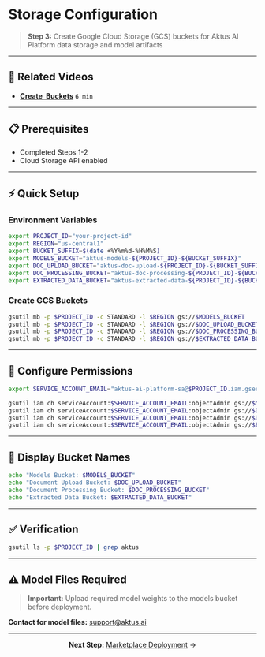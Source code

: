 # Storage Configuration
> **Step 3:** Create Google Cloud Storage (GCS) buckets for Aktus AI Platform data storage and model artifacts

---

## 🎥 Related Videos
- **[Create_Buckets](https://drive.google.com/file/d/194XKRYR4rNB7rdlhfhMxtLPWRdEgJKd1/view?usp=sharing)** `6 min`

---

## 📋 Prerequisites

- Completed Steps 1-2
- Cloud Storage API enabled

---

## ⚡ Quick Setup

### Environment Variables
```bash
export PROJECT_ID="your-project-id"
export REGION="us-central1"
export BUCKET_SUFFIX=$(date +%Y%m%d-%H%M%S)
export MODELS_BUCKET="aktus-models-${PROJECT_ID}-${BUCKET_SUFFIX}"
export DOC_UPLOAD_BUCKET="aktus-doc-upload-${PROJECT_ID}-${BUCKET_SUFFIX}"
export DOC_PROCESSING_BUCKET="aktus-doc-processing-${PROJECT_ID}-${BUCKET_SUFFIX}"
export EXTRACTED_DATA_BUCKET="aktus-extracted-data-${PROJECT_ID}-${BUCKET_SUFFIX}"
```

### Create GCS Buckets
```bash
gsutil mb -p $PROJECT_ID -c STANDARD -l $REGION gs://$MODELS_BUCKET
gsutil mb -p $PROJECT_ID -c STANDARD -l $REGION gs://$DOC_UPLOAD_BUCKET
gsutil mb -p $PROJECT_ID -c STANDARD -l $REGION gs://$DOC_PROCESSING_BUCKET
gsutil mb -p $PROJECT_ID -c STANDARD -l $REGION gs://$EXTRACTED_DATA_BUCKET
```

---

## 🔐 Configure Permissions

```bash
export SERVICE_ACCOUNT_EMAIL="aktus-ai-platform-sa@$PROJECT_ID.iam.gserviceaccount.com"

gsutil iam ch serviceAccount:$SERVICE_ACCOUNT_EMAIL:objectAdmin gs://$MODELS_BUCKET
gsutil iam ch serviceAccount:$SERVICE_ACCOUNT_EMAIL:objectAdmin gs://$DOC_UPLOAD_BUCKET
gsutil iam ch serviceAccount:$SERVICE_ACCOUNT_EMAIL:objectAdmin gs://$DOC_PROCESSING_BUCKET
gsutil iam ch serviceAccount:$SERVICE_ACCOUNT_EMAIL:objectAdmin gs://$EXTRACTED_DATA_BUCKET
```

---

## 📍 Display Bucket Names

```bash
echo "Models Bucket: $MODELS_BUCKET"
echo "Document Upload Bucket: $DOC_UPLOAD_BUCKET"
echo "Document Processing Bucket: $DOC_PROCESSING_BUCKET"
echo "Extracted Data Bucket: $EXTRACTED_DATA_BUCKET"
```

---

## ✅ Verification

```bash
gsutil ls -p $PROJECT_ID | grep aktus
```

---

## ⚠️ Model Files Required

> **Important:** Upload required model weights to the models bucket before deployment.

**Contact for model files:** [support@aktus.ai](mailto:support@aktus.ai)

---

<div align="center">

**Next Step:** [Marketplace Deployment](marketplace-deployment.md) →

</div>